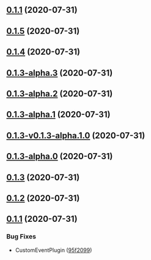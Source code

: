 ## [0.1.1](http://192.168.16.65/tsc-internal/middle-platform/frontend/sinokit/compare/v0.1.5...v0.1.1) (2020-07-31)



## [0.1.5](http://192.168.16.65/tsc-internal/middle-platform/frontend/sinokit/compare/v0.1.4...v0.1.5) (2020-07-31)



## [0.1.4](http://192.168.16.65/tsc-internal/middle-platform/frontend/sinokit/compare/v0.1.3-alpha.3...v0.1.4) (2020-07-31)



## [0.1.3-alpha.3](http://192.168.16.65/tsc-internal/middle-platform/frontend/sinokit/compare/v0.1.3-alpha.2...v0.1.3-alpha.3) (2020-07-31)



## [0.1.3-alpha.2](http://192.168.16.65/tsc-internal/middle-platform/frontend/sinokit/compare/v0.1.3-alpha.1...v0.1.3-alpha.2) (2020-07-31)



## [0.1.3-alpha.1](http://192.168.16.65/tsc-internal/middle-platform/frontend/sinokit/compare/v0.1.3-v0.1.3-alpha.1.0...v0.1.3-alpha.1) (2020-07-31)



## [0.1.3-v0.1.3-alpha.1.0](http://192.168.16.65/tsc-internal/middle-platform/frontend/sinokit/compare/v0.1.3-alpha.0...v0.1.3-v0.1.3-alpha.1.0) (2020-07-31)



## [0.1.3-alpha.0](http://192.168.16.65/tsc-internal/middle-platform/frontend/sinokit/compare/v0.1.3...v0.1.3-alpha.0) (2020-07-31)



## [0.1.3](http://192.168.16.65/tsc-internal/middle-platform/frontend/sinokit/compare/v0.1.2...v0.1.3) (2020-07-31)



## [0.1.2](http://192.168.16.65/tsc-internal/middle-platform/frontend/sinokit/compare/v0.1.1...v0.1.2) (2020-07-31)



## [0.1.1](http://192.168.16.65/tsc-internal/middle-platform/frontend/sinokit/compare/95f2099105d792ff718d42527ca7b77b9cb6e528...v0.1.1) (2020-07-31)


### Bug Fixes

* CustomEventPlugin ([95f2099](http://192.168.16.65/tsc-internal/middle-platform/frontend/sinokit/commits/95f2099105d792ff718d42527ca7b77b9cb6e528))



